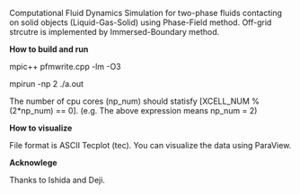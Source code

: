 Computational Fluid Dynamics Simulation for two-phase fluids contacting on solid objects (Liquid-Gas-Solid) using Phase-Field method.
Off-grid strcutre is implemented by Immersed-Boundary method.

**How to build and run**

mpic++ pfmwrite.cpp -lm -O3

mpirun -np 2 ./a.out

The number of cpu cores (np_num) should statisfy [XCELL_NUM % (2*np_num) == 0]. (e.g. The above expression means np_num = 2)

**How to visualize**

File format is ASCII Tecplot (tec).
You can visualize the data using ParaView.

**Acknowlege**

Thanks to Ishida and Deji.

